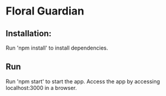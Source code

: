 # Floral Guardian

## Installation:
Run 'npm install' to install dependencies.

## Run
Run 'npm start' to start the app. Access the app by accessing localhost:3000 in a browser.
